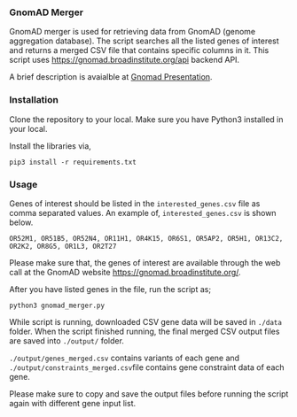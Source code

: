 ### GnomAD Merger

GnomAD merger is used for retrieving data from GnomAD (genome aggregation database). The script searches all the listed genes of interest and returns a merged CSV file that contains specific columns in it. This script uses https://gnomad.broadinstitute.org/api backend API.

A brief description is avaialble at [Gnomad Presentation](./gnomAD.pdf).


### Installation

Clone the repository to your local. Make sure you have Python3 installed in your local.

Install the libraries via,

`pip3 install -r requirements.txt`

### Usage

Genes of interest should be listed in the `interested_genes.csv` file as comma separated values. An example of, `interested_genes.csv` is shown below.

```
OR52M1, OR51B5, OR52N4, OR11H1, OR4K15, OR6S1, OR5AP2, OR5H1, OR13C2, OR2K2, OR8G5, OR1L3, OR2T27
```

Please make sure that, the genes of interest are available through the web call at the GnomAD website https://gnomad.broadinstitute.org/.

After you have listed genes in the file, run the script as;

`python3 gnomad_merger.py`

While script is running, downloaded CSV gene data will be saved in `./data` folder. When the script finished running, the final merged CSV output files are saved into `./output/` folder.

`./output/genes_merged.csv` contains variants of each gene and `./output/constraints_merged.csv`file contains gene constraint data of each gene.

Please make sure to copy and save the output files before running the script again with different gene input list.
